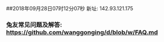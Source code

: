 ##2018年09月28日07时12分07秒 新址: 142.93.121.175
### 兔友常见问题及解答: https://github.com/wanggonging/d/blob/w/FAQ.md
